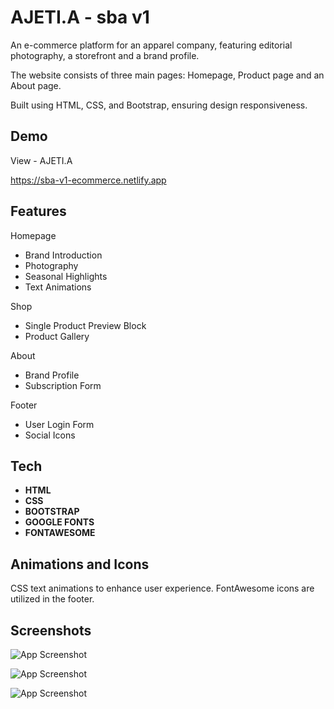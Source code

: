 
# AJETI.A - sba v1

An e-commerce platform for an apparel company, featuring editorial photography, a storefront and a brand profile. 

The website consists of three main pages: Homepage, Product page and an About page. 

Built using HTML, CSS, and Bootstrap, ensuring design responsiveness. 



## Demo

View  - AJETI.A

https://sba-v1-ecommerce.netlify.app
## Features

Homepage

- Brand Introduction
- Photography
- Seasonal Highlights
- Text Animations

Shop
- Single Product Preview Block
- Product Gallery

About
- Brand Profile
- Subscription Form 

Footer
- User Login Form
- Social Icons 




## Tech 

- **HTML**
- **CSS**
- **BOOTSTRAP**
- **GOOGLE FONTS**
- **FONTAWESOME**



## Animations and Icons
CSS text animations to enhance user experience. FontAwesome icons are utilized in the footer.

## Screenshots

![App Screenshot](https://github.com/R-LaRoi/sba-v1/assets/114012059/a0317781-0a18-4fe6-a12b-b035f0c5d107)


![App Screenshot](https://github.com/R-LaRoi/sba-v1/assets/114012059/0c47e98f-f5d5-4713-a6d8-4f78c5a17499)


![App Screenshot](https://github.com/R-LaRoi/sba-v1/assets/114012059/38a29e5e-f61c-4d43-9974-6cccbc353b10)

